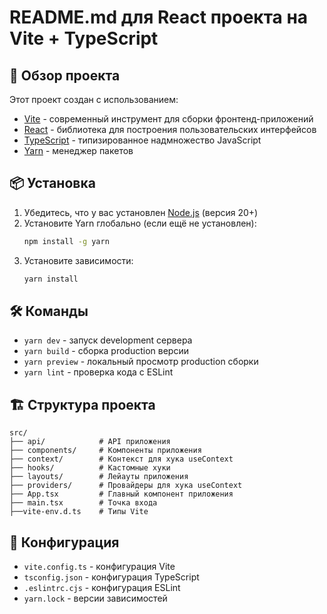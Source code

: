 # README.md для React проекта на Vite + TypeScript

## 🚀 Обзор проекта

Этот проект создан с использованием:
- [Vite](https://vitejs.dev/) - современный инструмент для сборки фронтенд-приложений
- [React](https://react.dev/) - библиотека для построения пользовательских интерфейсов
- [TypeScript](https://www.typescriptlang.org/) - типизированное надмножество JavaScript
- [Yarn](https://yarnpkg.com/) - менеджер пакетов

## 📦 Установка

1. Убедитесь, что у вас установлен [Node.js](https://nodejs.org/) (версия 20+)
2. Установите Yarn глобально (если ещё не установлен):
   ```bash
   npm install -g yarn
   ```
3. Установите зависимости:
   ```bash
   yarn install
   ```

## 🛠 Команды

- `yarn dev` - запуск development сервера
- `yarn build` - сборка production версии
- `yarn preview` - локальный просмотр production сборки
- `yarn lint` - проверка кода с ESLint

## 🏗 Структура проекта

```
src/
├── api/            # API приложения
├── components/     # Компоненты приложения
├── context/        # Контекст для хука useContext
├── hooks/          # Кастомные хуки
├── layouts/        # Лейауты приложения
├── providers/      # Провайдеры для хука useContext
├── App.tsx         # Главный компонент приложения
├── main.tsx        # Точка входа
├──vite-env.d.ts    # Типы Vite
```

## 🔧 Конфигурация

- `vite.config.ts` - конфигурация Vite
- `tsconfig.json` - конфигурация TypeScript
- `.eslintrc.cjs` - конфигурация ESLint
- `yarn.lock` - версии зависимостей
